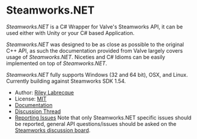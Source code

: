 # Steamworks.NET

_Steamworks.NET_ is a C# Wrapper for Valve's Steamworks API, it can be used either with Unity or your C# based Application.

_Steamworks.NET_ was designed to be as close as possible to the original C++ API, as such the documentation provided from Valve largely covers usage of _Steamworks.NET_.
Niceties and C# Idioms can be easily implemented on top of _Steamworks.NET_.

_Steamworks.NET_ fully supports Windows (32 and 64 bit), OSX, and Linux. Currently building against Steamworks SDK 1.54.

* Author: [Riley Labrecque](https://github.com/rlabrecque)
* License: [MIT](http://www.opensource.org/licenses/mit-license.php)
* [Documentation](https://steamworks.github.io/)
* [Discussion Thread](http://steamcommunity.com/groups/steamworks/discussions/0/666827974770212954/)
* [Reporting Issues](https://github.com/rlabrecque/Steamworks.NET/issues)
  Note that only Steamworks.NET specific issues should be reported, general API questions/issues should be asked on the [Steamworks discussion board](http://steamcommunity.com/groups/steamworks/discussions).
